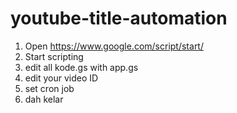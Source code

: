 # youtube-title-automation

1. Open https://www.google.com/script/start/
2. Start scripting
3. edit all kode.gs with app.gs
4. edit your video ID
5. set cron job
6. dah kelar
